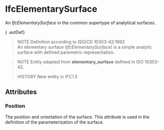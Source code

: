 # IfcElementarySurface

An _IfcElementarySurface_ in the common supertype of analytical surfaces.

{ .extDef}
> NOTE  Definition according to ISO/CD 10303-42:1992  
> An elementary surface (_IfcElementarySurface_) is a simple analytic surface with defined parametric representation.

> NOTE  Entity adapted from **elementary_surface** defined in ISO 10303-42.

> HISTORY  New entity in IFC1.5

## Attributes

### Position
The position and orientation of the surface. This attribute is used in the definition of the parameterization of the surface.

